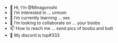 - 👋 Hi, I’m @Minagoroshi
- 👀 I’m interested in ... urmom
- 🌱 I’m currently learning ... sex
- 💞️ I’m looking to collaborate on ... your boobs
- 📫 How to reach me ... send pics of boobs and butt
- 📱  My discord is top#333

<!---
Minagoroshi/Minagoroshi is a ✨ special ✨ repository because its `README.md` (this file) appears on your GitHub profile.
You can click the Preview link to take a look at your changes.
--->
